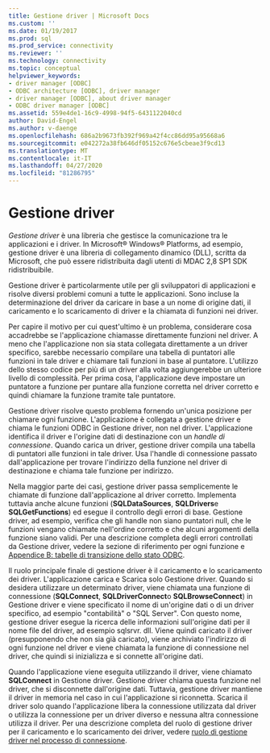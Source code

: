```yaml
---
title: Gestione driver | Microsoft Docs
ms.custom: ''
ms.date: 01/19/2017
ms.prod: sql
ms.prod_service: connectivity
ms.reviewer: ''
ms.technology: connectivity
ms.topic: conceptual
helpviewer_keywords:
- driver manager [ODBC]
- ODBC architecture [ODBC], driver manager
- driver manager [ODBC], about driver manager
- ODBC driver manager [ODBC]
ms.assetid: 559e4de1-16c9-4998-94f5-6431122040cd
author: David-Engel
ms.author: v-daenge
ms.openlocfilehash: 686a2b9673fb392f969a42f4cc86dd95a95668a6
ms.sourcegitcommit: e042272a38fb646df05152c676e5cbeae3f9cd13
ms.translationtype: MT
ms.contentlocale: it-IT
ms.lasthandoff: 04/27/2020
ms.locfileid: "81286795"
---
```

# <a name="the-driver-manager"></a>Gestione driver
*Gestione driver* è una libreria che gestisce la comunicazione tra le applicazioni e i driver. In Microsoft® Windows® Platforms, ad esempio, gestione driver è una libreria di collegamento dinamico (DLL), scritta da Microsoft, che può essere ridistribuita dagli utenti di MDAC 2,8 SP1 SDK ridistribuibile.  
  
 Gestione driver è particolarmente utile per gli sviluppatori di applicazioni e risolve diversi problemi comuni a tutte le applicazioni. Sono incluse la determinazione del driver da caricare in base a un nome di origine dati, il caricamento e lo scaricamento di driver e la chiamata di funzioni nei driver.  
  
 Per capire il motivo per cui quest'ultimo è un problema, considerare cosa accadrebbe se l'applicazione chiamasse direttamente funzioni nel driver. A meno che l'applicazione non sia stata collegata direttamente a un driver specifico, sarebbe necessario compilare una tabella di puntatori alle funzioni in tale driver e chiamare tali funzioni in base al puntatore. L'utilizzo dello stesso codice per più di un driver alla volta aggiungerebbe un ulteriore livello di complessità. Per prima cosa, l'applicazione deve impostare un puntatore a funzione per puntare alla funzione corretta nel driver corretto e quindi chiamare la funzione tramite tale puntatore.  
  
 Gestione driver risolve questo problema fornendo un'unica posizione per chiamare ogni funzione. L'applicazione è collegata a gestione driver e chiama le funzioni ODBC in Gestione driver, non nel driver. L'applicazione identifica il driver e l'origine dati di destinazione con un *handle di connessione*. Quando carica un driver, gestione driver compila una tabella di puntatori alle funzioni in tale driver. Usa l'handle di connessione passato dall'applicazione per trovare l'indirizzo della funzione nel driver di destinazione e chiama tale funzione per indirizzo.  
  
 Nella maggior parte dei casi, gestione driver passa semplicemente le chiamate di funzione dall'applicazione al driver corretto. Implementa tuttavia anche alcune funzioni (**SQLDataSources**, **SQLDrivers**e **SQLGetFunctions**) ed esegue il controllo degli errori di base. Gestione driver, ad esempio, verifica che gli handle non siano puntatori null, che le funzioni vengano chiamate nell'ordine corretto e che alcuni argomenti della funzione siano validi. Per una descrizione completa degli errori controllati da Gestione driver, vedere la sezione di riferimento per ogni funzione e [Appendice B: tabelle di transizione dello stato ODBC](../../odbc/reference/appendixes/appendix-b-odbc-state-transition-tables.md).  
  
 Il ruolo principale finale di gestione driver è il caricamento e lo scaricamento dei driver. L'applicazione carica e Scarica solo Gestione driver. Quando si desidera utilizzare un determinato driver, viene chiamata una funzione di connessione (**SQLConnect**, **SQLDriverConnect**o **SQLBrowseConnect**) in Gestione driver e viene specificato il nome di un'origine dati o di un driver specifico, ad esempio "contabilità" o "SQL Server". Con questo nome, gestione driver esegue la ricerca delle informazioni sull'origine dati per il nome file del driver, ad esempio sqlsrvr. dll. Viene quindi caricato il driver (presupponendo che non sia già caricato), viene archiviato l'indirizzo di ogni funzione nel driver e viene chiamata la funzione di connessione nel driver, che quindi si inizializza e si connette all'origine dati.  
  
 Quando l'applicazione viene eseguita utilizzando il driver, viene chiamato **SQLConnect** in Gestione driver. Gestione driver chiama questa funzione nel driver, che si disconnette dall'origine dati. Tuttavia, gestione driver mantiene il driver in memoria nel caso in cui l'applicazione si riconnetta. Scarica il driver solo quando l'applicazione libera la connessione utilizzata dal driver o utilizza la connessione per un driver diverso e nessuna altra connessione utilizza il driver. Per una descrizione completa del ruolo di gestione driver per il caricamento e lo scaricamento dei driver, vedere [ruolo di gestione driver nel processo di connessione](../../odbc/reference/develop-app/driver-manager-s-role-in-the-connection-process.md).
